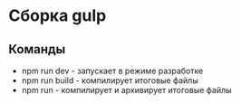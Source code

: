 # Сборка gulp
## Команды

- npm run dev - запускает в режиме разработке
- npm run build - компилирует итоговые файлы
- npm run  - компилирует и архивирует  итоговые файлы 